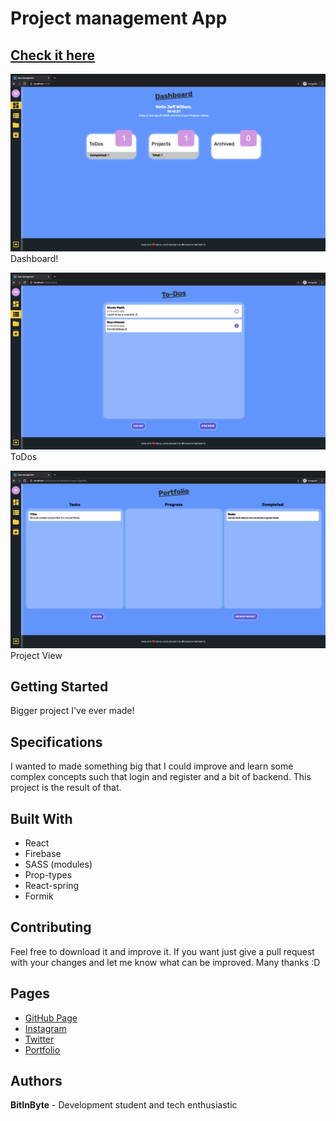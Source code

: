 # Project management App

## [Check it here](https://todo-6eb5f.firebaseapp.com/)

![Dashboard](thumbnail1.png)
Dashboard!

![ToDos](thumbnail2.png)
ToDos

![ProjectView](thumbnail3.png)
Project View

## Getting Started

Bigger project I've ever made!

## Specifications

I wanted to made something big that I could improve and learn some complex concepts such that login and register and a bit of backend. This project is the result of that.

## Built With

- React
- Firebase
- SASS (modules)
- Prop-types
- React-spring
- Formik

## Contributing

Feel free to download it and improve it. If you want just give a pull request with your changes and let me know what can be improved. Many thanks :D

## Pages

- [GitHub Page](https://github.com/BitInByte)
- [Instagram](https://www.instagram.com/bitinbyte/)
- [Twitter](https://twitter.com/BitInByte2)
- [Portfolio](https://www.jopecodes.com)

## Authors

**BitInByte** - Development student and tech enthusiastic
